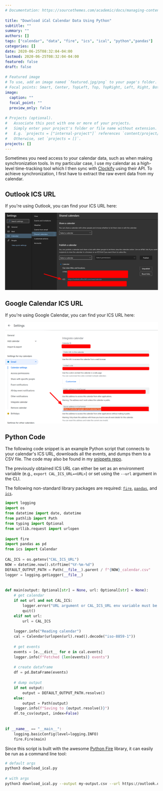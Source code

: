 ```yaml
---
# Documentation: https://sourcethemes.com/academic/docs/managing-content/

title: "Download iCal Calendar Data Using Python"
subtitle: ""
summary: ""
authors: []
tags: ["calendar", "data", "fire", "ics", "ical", "python","pandas"]
categories: []
date: 2020-06-25T08:32:04-04:00
lastmod: 2020-06-25T08:32:04-04:00
featured: false
draft: false

# Featured image
# To use, add an image named `featured.jpg/png` to your page's folder.
# Focal points: Smart, Center, TopLeft, Top, TopRight, Left, Right, BottomLeft, Bottom, BottomRight.
image:
  caption: ""
  focal_point: ""
  preview_only: false

# Projects (optional).
#   Associate this post with one or more of your projects.
#   Simply enter your project's folder or file name without extension.
#   E.g. `projects = ["internal-project"]` references `content/project/deep-learning/index.md`.
#   Otherwise, set `projects = []`.
projects: []
---
```


Sometimes you need access to your calendar data, such as when making synchronization tools.
In my particular case, I use my calendar as a high-level time-tracking tool which I then sync with [Clockify](https://clockify.me/) using their API.
To achieve synchronization, I first have to extract the raw event data from my calendar.

## Outlook ICS URL

If you're using Outlook, you can find your ICS URL here:

![](2020-06-25-08-47-02.png)

## Google Calendar ICS URL

If you're using Google Calendar, you can find your ICS URL here:

![](2020-06-25-08-45-34.png)

## Python Code

The following code snippet is an example Python script that connects to your calendar's ICS URL, downloads all the events, and dumps them to a CSV file.
The code may also be found in my [snippets repo](https://github.com/nnadeau/snippets).

The previously obtained ICS URL can either be set as an environment variable (e.g., `export CAL_ICS_URL=<URL>`) or set using the `--url` argument in the CLI.

The following non-standard library packages are required: [`fire`](https://github.com/google/python-fire), [`pandas`](https://pandas.pydata.org/), and [`ics`](https://github.com/C4ptainCrunch/ics.py).

```python
import logging
import os
from datetime import date, datetime
from pathlib import Path
from typing import Optional
from urllib.request import urlopen

import fire
import pandas as pd
from ics import Calendar

CAL_ICS = os.getenv("CAL_ICS_URL")
NOW = datetime.now().strftime("%Y-%m-%d")
DEFAULT_OUTPUT_PATH = Path(__file__).parent / f"{NOW}_calendar.csv"
logger = logging.getLogger(__file__)


def main(output: Optional[str] = None, url: Optional[str] = None):
    # get calendar
    if not url and not CAL_ICS:
        logger.error("URL argument or CAL_ICS_URL env variable must be set")
        quit()
    elif not url:
        url = CAL_ICS

    logger.info("Reading calendar")
    cal = Calendar(urlopen(url).read().decode("iso-8859-1"))

    # get events
    events = [e.__dict__ for e in cal.events]
    logger.info(f"Fetched {len(events)} events")

    # create dataframe
    df = pd.DataFrame(events)

    # dump output
    if not output:
        output = DEFAULT_OUTPUT_PATH.resolve()
    else:
        output = Path(output)
    logger.info(f"Saving to {output.resolve()}")
    df.to_csv(output, index=False)


if __name__ == "__main__":
    logging.basicConfig(level=logging.INFO)
    fire.Fire(main)
```

Since this script is built with the awesome [Python Fire](https://github.com/google/python-fire) library, it can easily be run as a command line tool:

```bash
# default args
python3 download_ical.py

# with args
python3 download_ical.py --output my-output.csv --url https://outlook.office365.com/owa/calendar/abc/xyz/calendar.ics
```
